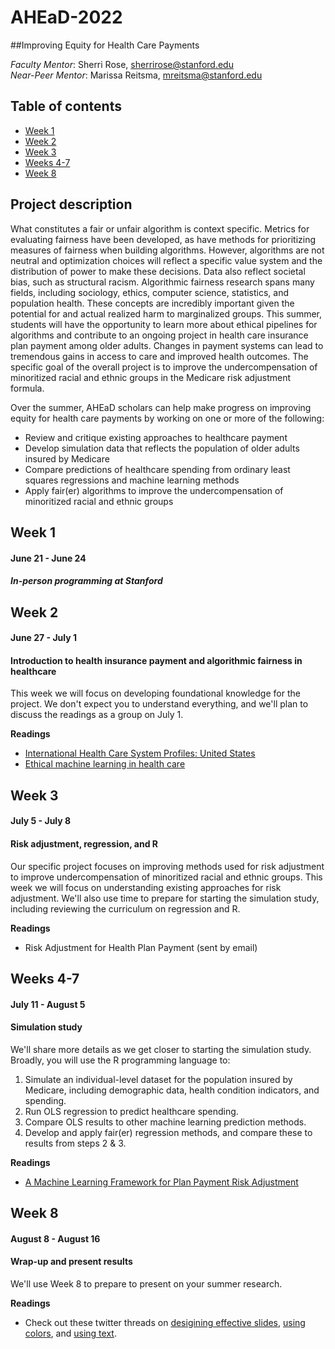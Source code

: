 # AHEaD-2022

##Improving Equity for Health Care Payments

*Faculty Mentor*: Sherri Rose, [sherrirose@stanford.edu](mailto:sherrirose@stanford.edu) </br>
*Near-Peer Mentor*: Marissa Reitsma, [mreitsma@stanford.edu](mailto:mreitsma@stanford.edu)

## Table of contents
- [Week 1](#Week-1)
- [Week 2](#Week-2)
- [Week 3](#Week-3)
- [Weeks 4-7](#Weeks-4-7)
- [Week 8](#Week-8)

## Project description
What constitutes a fair or unfair algorithm is context specific. Metrics for evaluating fairness have been developed, as have methods for prioritizing measures of fairness when building algorithms. However, algorithms are not neutral and optimization choices will reflect a specific value system and the distribution of power to make these decisions. Data also reflect societal bias, such as structural racism. Algorithmic fairness research spans many fields, including sociology, ethics, computer science, statistics, and population health. These concepts are incredibly important given the potential for and actual realized harm to marginalized groups. This summer,  students will have the opportunity to learn more about ethical pipelines for algorithms and contribute to an ongoing project in health care insurance plan payment among older adults.  Changes in payment systems can lead to tremendous gains in access to care and improved health outcomes.  The specific goal of the overall project is to improve the undercompensation of minoritized racial and ethnic groups in the Medicare risk adjustment formula. 

Over the summer, AHEaD scholars can help make progress on improving equity for health care payments by working on one or more of the following: 

- Review and critique existing approaches to healthcare payment
- Develop simulation data that reflects the population of older adults insured by Medicare
- Compare predictions of healthcare spending from ordinary least squares regressions and machine learning methods
- Apply fair(er) algorithms to improve the undercompensation of minoritized racial and ethnic groups

## Week 1
#### June 21 - June 24

#### *In-person programming at Stanford*

## Week 2
#### June 27 - July 1

#### Introduction to health insurance payment and algorithmic fairness in healthcare

This week we will focus on developing foundational knowledge for the project. We don't expect you to understand everything, and we'll plan to discuss the readings as a group on July 1.

**Readings** 

- [International Health Care System Profiles: United States](https://www.commonwealthfund.org/international-health-policy-center/countries/united-states)
- [Ethical machine learning in health care](https://github.com/MarissaReitsma/AHEaD-2022/raw/main/Readings/Chen%202021.pdf)

## Week 3
#### July 5 - July 8

#### Risk adjustment, regression, and R

Our specific project focuses on improving methods used for risk adjustment to improve undercompensation of minoritized racial and ethnic groups. This week we will focus on understanding existing approaches for risk adjustment. We'll also use time to prepare for starting the simulation study, including reviewing the curriculum on regression and R.

**Readings** 

- Risk Adjustment for Health Plan Payment (sent by email)

## Weeks 4-7
#### July 11 - August 5

#### Simulation study

We'll share more details as we get closer to starting the simulation study. Broadly, you will use the R programming language to: 

1. Simulate an individual-level dataset for the population insured by Medicare, including demographic data, health condition indicators, and spending.
2. Run OLS regression to predict healthcare spending.
3. Compare OLS results to other machine learning prediction methods.
4. Develop and apply fair(er) regression methods, and compare these to results from steps 2 & 3.

**Readings**

- [A Machine Learning Framework for Plan Payment Risk Adjustment](https://github.com/MarissaReitsma/AHEaD-2022/raw/main/Readings/Rose%202016.pdf)


## Week 8
#### August 8 - August 16

#### Wrap-up and present results

We'll use Week 8 to prepare to present on your summer research. 

**Readings**

- Check out these twitter threads on [desigining effective slides](https://twitter.com/iamscicomm/status/1532531980398641164), [using colors](https://twitter.com/iamscicomm/status/1531651972776054785), and [using text](https://twitter.com/iamscicomm/status/1531766604626857989).







